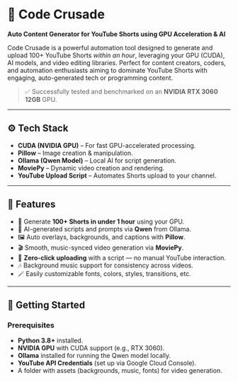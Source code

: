 # 🚀 Code Crusade  
**Auto Content Generator for YouTube Shorts using GPU Acceleration & AI**

Code Crusade is a powerful automation tool designed to generate and upload 100+ YouTube Shorts *within an hour*, leveraging your GPU (CUDA), AI models, and video editing libraries. Perfect for content creators, coders, and automation enthusiasts aiming to dominate YouTube Shorts with engaging, auto-generated tech or programming content.

> ✅ Successfully tested and benchmarked on an **NVIDIA RTX 3060 12GB** GPU.

---

## ⚙️ Tech Stack

- **CUDA (NVIDIA GPU)** – For fast GPU-accelerated processing.
- **Pillow** – Image creation & manipulation.
- **Ollama (Qwen Model)** – Local AI for script generation.
- **MoviePy** – Dynamic video creation and rendering.
- **YouTube Upload Script** – Automates Shorts upload to your channel.

---

## 📌 Features

- 🎥 Generate **100+ Shorts in under 1 hour** using your GPU.
- 🧠 AI-generated scripts and prompts via **Qwen** from Ollama.
- 🖼️ Auto overlays, backgrounds, and captions with **Pillow**.
- 🎬 Smooth, music-synced video generation via **MoviePy**.
- 🤖 **Zero-click uploading** with a script — no manual YouTube interaction.
- 🎶 Background music support for consistency across videos.
- 🪄 Easily customizable fonts, colors, styles, transitions, etc.

---

## 🚀 Getting Started

### Prerequisites
- **Python 3.8+** installed.
- **NVIDIA GPU** with CUDA support (e.g., RTX 3060).
- **Ollama** installed for running the Qwen model locally.
- **YouTube API Credentials** (set up via Google Cloud Console).
- A folder with assets (backgrounds, music, fonts) for video generation.

